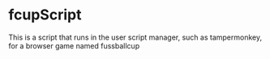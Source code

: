 # fcupScript
This is a script that runs in the user script manager, such as tampermonkey, for a browser game named fussballcup
